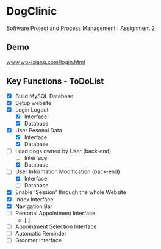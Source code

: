 # DogClinic
Software Project and Process Management | Assignment 2

## Demo
www.wuxixiang.com/login.html

## Key Functions - ToDoList
- [x] Build MySQL Database
- [x] Setup website
- [x] Login Logout
  - [x] Interface
  - [x] Database
- [x] User Pesonal Data
  - [x] Interface
  - [x] Database
- [ ] Load dogs owned by User (back-end)
  - [ ] Interface
  - [x] Database
- [ ] User Information Modification (back-end)
  - [x] Interface
  - [ ] Database 
- [x] Enable 'Session' through the whole Website
- [x] Index Interface
- [x] Navigation Bar
- [ ] Personal Appointment Interface
  - [ ] 
- [ ] Appointment Selection Interface
- [ ] Automatic Reminder
- [ ] Groomer Interface
